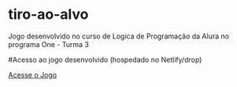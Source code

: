 # tiro-ao-alvo
Jogo desenvolvido no curso de Logica de Programação da Alura no programa One - Turma 3


#Acesso ao jogo desenvolvido (hospedado no Netlify/drop)

[Acesse o Jogo](https://tiro-ao-alvo-raodomingos.netlify.app/)
